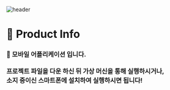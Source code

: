 ![header](https://capsule-render.vercel.app/api?type=waving&color=auto&height=300&section=header&text=타이포그래피%20버거&fontSize=70&animation=fadeIn&fontAlignY=38&desc=수제%20버거%20전용%20키오스크&descAlignY=51&descAlign=62)

# 🍔 Product Info 

### 📱 모바일 어플리케이션 입니다. <br/><br/> 프로젝트 파일을 다운 하신 뒤 가상 머신을 통해 실행하시거나, <br/>소지 중이신 스마트폰에 설치하여 실행하시면 됩니다!

<br/>
<br/>

